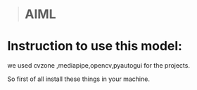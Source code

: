 > # AIML

# Instruction to use this model:

we used cvzone ,mediapipe,opencv,pyautogui for the projects.

So first of all install these things in your machine.



